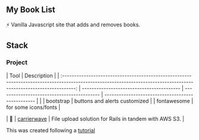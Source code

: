 ## My Book List
⚡ Vanilla Javascript site that adds and removes books.  


## Stack

### Project

| Tool                                      | Description                                      |
| :-----------------------------------------------------------------------------------------------------------------------------------------------------------------: | ----------------------------------------- | ------------------------------------------ | ------------------------------------------------- |
|
|      bootstrap | buttons and alerts customized |
|      fontawesome | for some icons/fonts |


| :gem: | [carrierwave](https://github.com/carrierwaveuploader/carrierwave)    | File upload solution for Rails in tandem with AWS S3. |


This was created following a [tutorial](https://www.youtube.com/watch?v=JaMCxVWtW58) 



